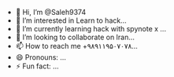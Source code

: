 - 👋 Hi, I’m @Saleh9374
- 👀 I’m interested in Learn to hack...
- 🌱 I’m currently learning hack with spynote x
...
- 💞️ I’m looking to collaborate on Iran...
- 📫 How to reach me +۹۸۹۱۱۹۵۰۷۰۷۸...
- 😄 Pronouns: ...
- ⚡ Fun fact: ...

<!---
Saleh9374/Saleh9374 is a ✨ special ✨ repository because its `README.md` (this file) appears on your GitHub profile.
You can click the Preview link to take a look at your changes.
--->
